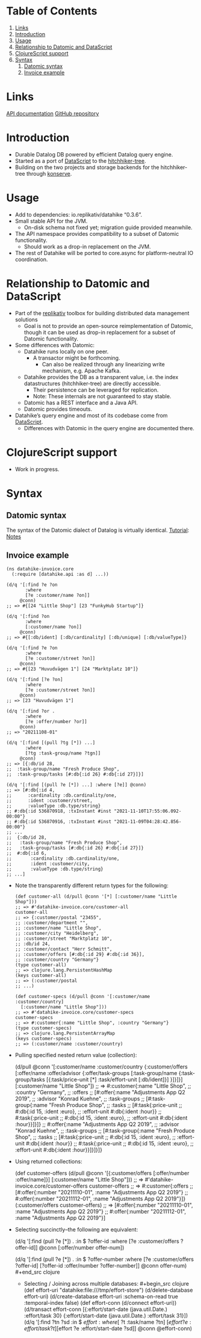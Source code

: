 
# Table of Contents

1.  [Links](#org8ebd797)
2.  [Introduction](#org12d3750)
3.  [Usage](#org8688215)
4.  [Relationship to Datomic and DataScript](#org0a2eb3e)
5.  [ClojureScript support](#org553e736)
6.  [Syntax](#orgb426eab)
    1.  [Datomic syntax](#org83bbe55)
    2.  [Invoice example](#org374296b)



<a id="org8ebd797"></a>

# Links

[API documentation](https://cljdoc.org/d/io.replikativ/datahike/0.3.6/doc/readme)
[GitHub repository](https://github.com/replikativ/datahike)


<a id="org12d3750"></a>

# Introduction

-   Durable Datalog DB powered by efficient Datalog query engine.
-   Started as a port of [DataScript](https://github.com/tonsky/DataScript) to the [hitchhiker-tree](https://github.com/datacrypt-project/hitchhiker-tree).
-   Building on the two projects and storage backends for the hitchhiker-tree through [konserve](https://github.com/replikativ/konserve).


<a id="org8688215"></a>

# Usage

-   Add to dependencies: io.replikativ/datahike &ldquo;0.3.6&rdquo;.
-   Small stable API for the JVM.
    -   On-disk schema not fixed yet; migration guide provided meanwhile.
-   The API namespace provides compatibility to a subset of Datomic functionality.
    -   Should work as a drop-in replacement on the JVM.
-   The rest of Datahike will be ported to core.async for platform-neutral IO coordination.


<a id="org0a2eb3e"></a>

# Relationship to Datomic and DataScript

-   Part of the [replikativ](https://github.com/replikativ) toolbox for building distributed data management solutions
    -   Goal is not to provide an open-source reimplementation of Datomic, though it can be used as drop-in replacement for a subset of Datomic functionality.
-   Some differences with Datomic:
    -   Datahike runs locally on one peer.
        -   A transactor might be forthcoming.
            -   Can also be realized through any linearizing write mechanism, e.g. Apache Kafka.
    -   Datahike provides the DB as a transparent value, i.e. the index datastructures (hitchhiker-tree) are directly accessible.
        -   Their persistence can be leveraged for replication.
        -   Note: These internals are not guaranteed to stay stable.
    -   Datomic has a REST interface and a Java API.
    -   Datomic provides timeouts.
-   Datahike&rsquo;s query engine and most of its codebase come from [DataScript](https://github.com/tonsky/DataScript).
    -   Differences with Datomic in the query engine are documented there.


<a id="org553e736"></a>

# ClojureScript support

-   Work in progress.


<a id="orgb426eab"></a>

# Syntax


<a id="org83bbe55"></a>

## Datomic syntax

The syntax of the Datomic dialect of Datalog is virtually identical.
[Tutorial](http://www.learndatalogtoday.org/): [Notes](../datomic/notes.md)


<a id="org374296b"></a>

## Invoice example

    (ns datahike-invoice.core
      (:require [datahike.api :as d] ...))
    
    (d/q '[:find ?e ?on
           :where
           [?e :customer/name ?on]]
         @conn)
    ;; => #{[24 "Little Shop"] [23 "FunkyHub Startup"]}
    
    (d/q '[:find ?on
           :where
           [:customer/name ?on]]
         @conn)
    ;; => #{[:db/ident] [:db/cardinality] [:db/unique] [:db/valueType]}
    
    (d/q '[:find ?e ?on
           :where
           [?e :customer/street ?on]]
         @conn)
    ;; => #{[23 "Huvudvägen 1"] [24 "Marktplatz 10"]}
    
    (d/q '[:find [?e ?on]
           :where
           [?e :customer/street ?on]]
         @conn)
    ;; => [23 "Huvudvägen 1"]
    
    (d/q '[:find ?or .
           :where
           [?e :offer/number ?or]]
         @conn)
    ;; => "20211108-01"
    
    (d/q '[:find [(pull ?tg [*]) ...]
           :where
           [?tg :task-group/name ?tgn]]
         @conn)
    ;; => [{:db/id 28,
    ;;  :task-group/name "Fresh Produce Shop",
    ;;  :task-group/tasks [#:db{:id 26} #:db{:id 27}]}]
    
    (d/q '[:find [(pull ?e [*]) ...] :where [?e]] @conn)
    ;; => [#:db{:id 4,
    ;;      :cardinality :db.cardinality/one,
    ;;      :ident :customer/street,
    ;;      :valueType :db.type/string}
    ;; #:db{:id 536870918, :txInstant #inst "2021-11-10T17:55:06.092-00:00"}
    ;; #:db{:id 536870916, :txInstant #inst "2021-11-09T04:28:42.856-00:00"}
    ;; ...
    ;;  {:db/id 28,
    ;;   :task-group/name "Fresh Produce Shop",
    ;;   :task-group/tasks [#:db{:id 26} #:db{:id 27}]}
    ;;  #:db{:id 6,
    ;;       :cardinality :db.cardinality/one,
    ;;       :ident :customer/city,
    ;;       :valueType :db.type/string}
    ;; ...]

-   Note the transparently different return types for the following:
    
        (def customer-all (d/pull @conn '[*] [:customer/name "Little Shop"]))
        ;; => #'datahike-invoice.core/customer-all
        customer-all
        ;; => {:customer/postal "23455",
        ;; :customer/department "",
        ;; :customer/name "Little Shop",
        ;; :customer/city "Heidelberg",
        ;; :customer/street "Marktplatz 10",
        ;; :db/id 24,
        ;; :customer/contact "Herr Schmitt",
        ;; :customer/offers [#:db{:id 29} #:db{:id 36}],
        ;; :customer/country "Germany"}
        (type customer-all)
        ;; => clojure.lang.PersistentHashMap
        (keys customer-all)
        ;; => (:customer/postal
        ;; ...)
        
        (def customer-specs (d/pull @conn '[:customer/name :customer/country]
          [:customer/name "Little Shop"]))
        ;; => #'datahike-invoice.core/customer-specs
        customer-specs
        ;; => #:customer{:name "Little Shop", :country "Germany"}
        (type customer-specs)
        ;; => clojure.lang.PersistentArrayMap
        (keys customer-specs)
        ;; => (:customer/name :customer/country)

-   Pulling specified nested return value (collection):

    (d/pull @conn '[:customer/name :customer/country
                    {:customer/offers
                     [:offer/name :offer/advisor
                      {:offer/task-groups
                       [:task-group/name
                        {:task-group/tasks [{:task/price-unit [*]
                                             :task/effort-unit [:db/ident]}]
                          }]}]}]
          [:customer/name "Little Shop"])
    ;; => #:customer{:name "Little Shop",
    ;;           :country "Germany",
    ;;           :offers
    ;;           [#:offer{:name "Adjustments App Q2 2019",
    ;;                    :advisor "Konrad Kuehne",
    ;;                    :task-groups
    ;;                    [#:task-group{:name "Fresh Produce Shop",
    ;;                                  :tasks
    ;;                                  [#:task{:price-unit
    ;;                                          #:db{:id 15, :ident :euro},
    ;;                                          :effort-unit #:db{:ident :hour}}
    ;;                                   #:task{:price-unit
    ;;                                          #:db{:id 15, :ident :euro},
    ;;                                          :effort-unit #:db{:ident :hour}}]}]}
    ;;            #:offer{:name "Adjustments App Q2 2019",
    ;;                    :advisor "Konrad Kuehne",
    ;;                    :task-groups
    ;;                    [#:task-group{:name "Fresh Produce Shop",
    ;;                                  :tasks
    ;;                                  [#:task{:price-unit
    ;;                                          #:db{:id 15, :ident :euro},
    ;;                                          :effort-unit #:db{:ident :hour}}
    ;;                                   #:task{:price-unit
    ;;                                          #:db{:id 15, :ident :euro},
    ;;                                          :effort-unit #:db{:ident :hour}}]}]}]}

-   Using returned collections:

    (def customer-offers (d/pull @conn '[{:customer/offers [:offer/number :offer/name]}]
                                 [:customer/name "Little Shop"]))
    ;; => #'datahike-invoice.core/customer-offers
    customer-offers
    ;; => #:customer{:offers
    ;;           [#:offer{:number "20211110-01", :name "Adjustments App Q2 2019"}
    ;;            #:offer{:number "20211112-01", :name "Adjustments App Q2 2019"}]}
    (:customer/offers customer-offers)
    ;; => [#:offer{:number "20211110-01", :name "Adjustments App Q2 2019"}
    ;; #:offer{:number "20211112-01", :name "Adjustments App Q2 2019"}]

-   Selecting succinctly&#x2013;the following are equivalent:

    (d/q '[:find (pull ?e [*]) .
           :in $ ?offer-id
           :where
           [?e :customer/offers ?offer-id]]
         @conn [:offer/number offer-num])
    
    (d/q '[:find (pull ?e [*]) .
           :in $ ?offer-number
           :where
           [?e :customer/offers ?offer-id]
           [?offer-id :offer/number ?offer-number]]
         @conn offer-num)
    #+end_src clojure
    
    - Selecting / Joining across multiple databases:
    #+begin_src clojure
    (def effort-uri "datahike:file:///tmp/effort-store")
    (d/delete-database effort-uri)
    (d/create-database effort-uri :schema-on-read true :temporal-index false)
    (def effort-conn (d/connect effort-uri))
    (d/transact effort-conn [{:effort/start-date (java.util.Date.)
                              :effort/task 30}
                             {:effort/start-date (java.util.Date.)
                              :effort/task 31}])
    (d/q '[:find ?tn ?sd
           :in $ $effort
           :where
           [$ ?t :task/name ?tn]
           [$effort ?e :effort/task ?t]
           [$effort ?e :effort/start-date ?sd]]
         @conn
         @effort-conn)

